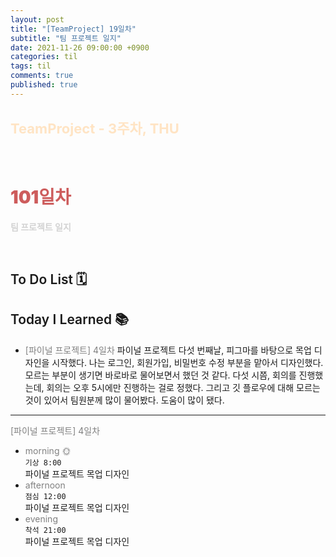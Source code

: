 ```yaml
---
layout: post
title: "[TeamProject] 19일차"
subtitle: "팀 프로젝트 일지"
date: 2021-11-26 09:00:00 +0900
categories: til
tags: til
comments: true
published: true
---
```


## <span style="color:Bisque;font-size: 22px">TeamProject - 3주차, THU</span>

<br />

# **<span style="font-weight:900;color:indianred">101일차</span>**

**<span style="color:lightgray">팀 프로젝트 일지</span>**

<br />

## <span style="font-weight:600">To Do List</span> 🗓

## <span style="font-weight:600">Today I Learned</span> 📚

- <span style="color:gray">[파이널 프로젝트] 4일차</span>
  파이널 프로젝트 다섯 번째날, 피그마를 바탕으로 목업 디자인을 시작했다. 나는 로그인, 회원가입, 비밀번호 수정 부분을 맡아서 디자인했다. 모르는 부분이 생기면 바로바로 물어보면서 했던 것 같다.
  다섯 시쯤, 회의를 진행했는데, 회의는 오후 5시에만 진행하는 걸로 정했다. 그리고 깃 플로우에 대해 모르는 것이 있어서 팀원분께 많이 물어봤다. 도움이 많이 됐다.

---

<span style="color:gray">[파이널 프로젝트] 4일차</span>

- <span style="color:gray">morning 🌞</span> <br>
  `기상 8:00` <br>
  파이널 프로젝트 목업 디자인
- <span style="color:gray">afternoon</span> <br>
  `점심 12:00`<br>
  파이널 프로젝트 목업 디자인
- <span style="color:gray">evening</span> <br>
  `착석 21:00`<br>
  파이널 프로젝트 목업 디자인
